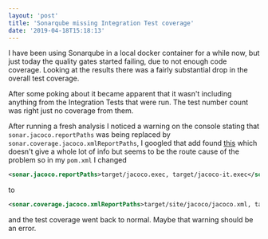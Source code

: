 ```yaml
---
layout: 'post'
title: 'Sonarqube missing Integration Test coverage'
date: '2019-04-18T15:18:13'
---
```

I have been using Sonarqube in a local docker container for a while now, but just today the quality gates started failing, due to not enough code coverage. Looking at the results there was a fairly substantial drop in the overall test coverage.

After some poking about it became apparent that it wasn't including anything from the Integration Tests that were run. The test number count was right just no coverage from them.

After running a fresh analysis I noticed a warning on the console stating that `sonar.jacoco.reportPaths` was being replaced by `sonar.coverage.jacoco.xmlReportPaths`, I googled that add found [this](https://docs.sonarqube.org/display/PLUG/Java+Unit+Tests+and+Coverage+Results+Import) which doesn't give a whole lot of info but seems to be the route cause of the problem so in my `pom.xml` I changed

```xml
<sonar.jacoco.reportPaths>target/jacoco.exec, target/jacoco-it.exec</sonar.jacoco.reportPaths>
```

to

```xml
<sonar.coverage.jacoco.xmlReportPaths>target/site/jacoco/jacoco.xml, target/site/jacoco-it/jacoco.xml</sonar.coverage.jacoco.xmlReportPaths>
```

and the test coverage went back to normal. Maybe that warning should be an error.
